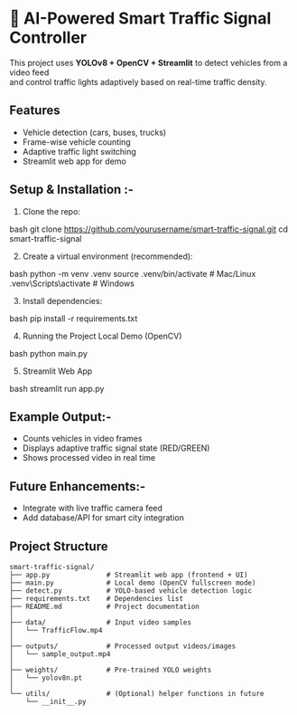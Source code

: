 # 🚦 AI-Powered Smart Traffic Signal Controller

This project uses **YOLOv8 + OpenCV + Streamlit** to detect vehicles from a video feed  
and control traffic lights adaptively based on real-time traffic density.

## Features
- Vehicle detection (cars, buses, trucks)  
- Frame-wise vehicle counting  
- Adaptive traffic light switching  
- Streamlit web app for demo  

## Setup & Installation :-

1. Clone the repo:

bash
git clone https://github.com/yourusername/smart-traffic-signal.git
cd smart-traffic-signal

2. Create a virtual environment (recommended):

bash
python -m venv .venv
source .venv/bin/activate   # Mac/Linux
.venv\Scripts\activate      # Windows

3. Install dependencies:

bash
pip install -r requirements.txt

4. Running the Project
Local Demo (OpenCV)

bash
python main.py

5. Streamlit Web App

bash
streamlit run app.py

## Example Output:-

* Counts vehicles in video frames
* Displays adaptive traffic signal state (RED/GREEN)
* Shows processed video in real time

## Future Enhancements:-

* Integrate with live traffic camera feed
* Add database/API for smart city integration


## Project Structure
```plaintext
smart-traffic-signal/
├── app.py              # Streamlit web app (frontend + UI)
├── main.py             # Local demo (OpenCV fullscreen mode)
├── detect.py           # YOLO-based vehicle detection logic
├── requirements.txt    # Dependencies list
├── README.md           # Project documentation
│
├── data/               # Input video samples
│   └── TrafficFlow.mp4
│
├── outputs/            # Processed output videos/images
│   └── sample_output.mp4
│
├── weights/            # Pre-trained YOLO weights
│   └── yolov8n.pt
│
└── utils/              # (Optional) helper functions in future
    └── __init__.py
